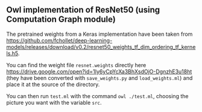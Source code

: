 ## Owl implementation of ResNet50 (using Computation Graph module)

The pretrained weights from a Keras implementation have been taken from https://github.com/fchollet/deep-learning-models/releases/download/v0.2/resnet50_weights_tf_dim_ordering_tf_kernels.h5.

You can find the weight file `resnet.weights` directly here https://drive.google.com/open?id=1Iy6yCpYcXa3BhXsdOjO-DgnzhE3u18ht (they have been converted with `save_weights.py` and `load_weights.ml`) and place it at the source of the directory.

You can then run `test.ml` with the command `owl ./test.ml`, choosing the picture you want with the variable `src`.
